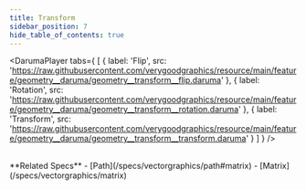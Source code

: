 ```yaml
---
title: Transform
sidebar_position: 7
hide_table_of_contents: true
---
```


<DarumaPlayer
  tabs={
    [
      {
        label: 'Flip',
        src: 'https://raw.githubusercontent.com/verygoodgraphics/resource/main/feature/geometry__daruma/geometry__transform__flip.daruma'
      },
      {
        label: 'Rotation',
        src: 'https://raw.githubusercontent.com/verygoodgraphics/resource/main/feature/geometry__daruma/geometry__transform__rotation.daruma'
      },
      {
        label: 'Transform',
        src: 'https://raw.githubusercontent.com/verygoodgraphics/resource/main/feature/geometry__daruma/geometry__transform__transform.daruma'
      }
    ]
  }
 />
 
<br />
**Related Specs**
- [Path](/specs/vectorgraphics/path#matrix)
- [Matrix](/specs/vectorgraphics/matrix)
